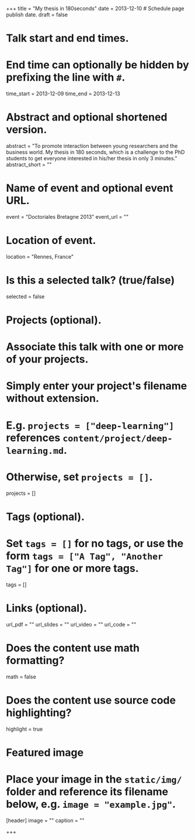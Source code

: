 +++
title = "My thesis in 180seconds"
date = 2013-12-10  # Schedule page publish date.
draft = false

# Talk start and end times.
#   End time can optionally be hidden by prefixing the line with `#`.
time_start = 2013-12-09
time_end = 2013-12-13

# Abstract and optional shortened version.
abstract = "To promote interaction between young researchers and the business world. My thesis in 180 seconds, which is a challenge to the PhD students to get everyone interested in his/her thesis in only 3 minutes."
abstract_short = ""

# Name of event and optional event URL.
event = "Doctoriales Bretagne 2013"
event_url = ""

# Location of event.
location = "Rennes, France"

# Is this a selected talk? (true/false)
selected = false

# Projects (optional).
#   Associate this talk with one or more of your projects.
#   Simply enter your project's filename without extension.
#   E.g. `projects = ["deep-learning"]` references `content/project/deep-learning.md`.
#   Otherwise, set `projects = []`.
projects = []

# Tags (optional).
#   Set `tags = []` for no tags, or use the form `tags = ["A Tag", "Another Tag"]` for one or more tags.
tags = []

# Links (optional).
url_pdf = ""
url_slides = ""
url_video = ""
url_code = ""

# Does the content use math formatting?
math = false

# Does the content use source code highlighting?
highlight = true

# Featured image
# Place your image in the `static/img/` folder and reference its filename below, e.g. `image = "example.jpg"`.
[header]
image = ""
caption = ""

+++
